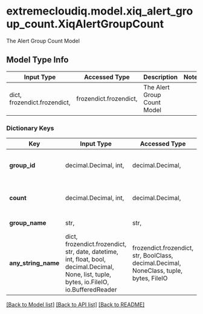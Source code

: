 # extremecloudiq.model.xiq_alert_group_count.XiqAlertGroupCount

The Alert Group Count Model

## Model Type Info
Input Type | Accessed Type | Description | Notes
------------ | ------------- | ------------- | -------------
dict, frozendict.frozendict,  | frozendict.frozendict,  | The Alert Group Count Model | 

### Dictionary Keys
Key | Input Type | Accessed Type | Description | Notes
------------ | ------------- | ------------- | ------------- | -------------
**group_id** | decimal.Decimal, int,  | decimal.Decimal,  | The group unique identifier | value must be a 64 bit integer
**count** | decimal.Decimal, int,  | decimal.Decimal,  | The count of group | value must be a 64 bit integer
**group_name** | str,  | str,  | The group name | [optional] 
**any_string_name** | dict, frozendict.frozendict, str, date, datetime, int, float, bool, decimal.Decimal, None, list, tuple, bytes, io.FileIO, io.BufferedReader | frozendict.frozendict, str, BoolClass, decimal.Decimal, NoneClass, tuple, bytes, FileIO | any string name can be used but the value must be the correct type | [optional]

[[Back to Model list]](../../README.md#documentation-for-models) [[Back to API list]](../../README.md#documentation-for-api-endpoints) [[Back to README]](../../README.md)


